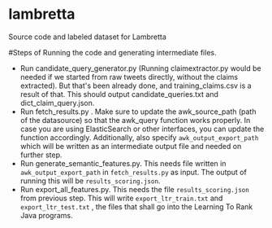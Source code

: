 # lambretta
Source code and labeled dataset for Lambretta

#Steps of Running the code and generating intermediate files.

- Run candidate_query_generator.py  (Running claimextractor.py would be needed if we started from raw tweets directly, without the claims extracted). But that's been already done, and training_claims.csv is a result of that. This should output candidate_queries.txt and dict_claim_query.json.
- Run fetch_results.py . Make sure to update the awk_source_path (path of the datasource) so that the awk_query function works properly. In case you are using ElasticSearch or other interfaces, you can update the function accordingly. Additionally, also specify `awk_output_export_path` which will be written as an intermediate output file and needed on further step. 
- Run generate_semantic_features.py. This needs file written in `awk_output_export_path` in `fetch_results.py` as input. The output of running this will be `results_scoring.json`.
- Run export_all_features.py. This needs the file `results_scoring.json` from previous step. This will write `export_ltr_train.txt` and `export_ltr_test.txt` , the files that shall go into the Learning To Rank Java programs.
